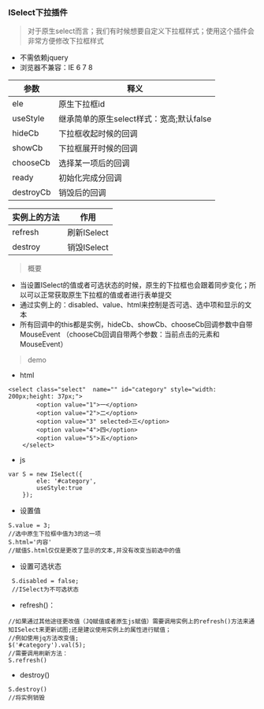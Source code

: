 ### ISelect下拉插件
> 对于原生select而言；我们有时候想要自定义下拉框样式；使用这个插件会非常方便修改下拉框样式
- 不需依赖jquery
- 浏览器不兼容：IE 6 7 8 

参数 | 释义
---|---
ele | 原生下拉框id
useStyle | 继承简单的原生select样式：宽高;默认false
hideCb | 下拉框收起时候的回调
showCb | 下拉框展开时候的回调
chooseCb | 选择某一项后的回调
ready | 初始化完成分回调
destroyCb | 销毁后的回调

实例上的方法 | 作用
---|---
refresh | 刷新ISelect
destroy | 销毁ISelect

> 概要
- 当设置ISelect的值或者可选状态的时候，原生的下拉框也会跟着同步变化；所以可以正常获取原生下拉框的值或者进行表单提交
- 通过实例上的：disabled、value、html来控制是否可选、选中项和显示的文本
- 所有回调中的this都是实例，hideCb、showCb、chooseCb回调参数中自带MouseEvent （chooseCb回调自带两个参数：当前点击的元素和MouseEvent）
> demo
- html
```
<select class="select"  name="" id="category" style="width: 200px;height: 37px;">
        <option value="1">一</option>
        <option value="2">二</option>
        <option value="3" selected>三</option>
        <option value="4">四</option>
        <option value="5">五</option>
    </select>
```
- js

```
var S = new ISelect({
        ele: '#category',
        useStyle:true
    });
```
- 设置值
```
S.value = 3;
//选中原生下拉框中值为3的这一项
S.html='内容'
//赋值S.html仅仅是更改了显示的文本,并没有改变当前选中的值
```
- 设置可选状态
```
 S.disabled = false;
 //ISelect为不可选状态
```
- refresh()：
```
//如果通过其他途径更改值（JQ赋值或者原生js赋值）需要调用实例上的refresh()方法来通知ISelect来更新试图;还是建议使用实例上的属性进行赋值；
//例如使用jq方法改变值;
$('#category').val(5);
//需要调用刷新方法：
S.refresh()
```
- destroy()
```
S.destroy()
//将实例销毁
```